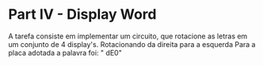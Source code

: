 # Part IV - Display Word

A tarefa consiste em implementar um circuito, que rotacione as letras em um conjunto de 4 display's. Rotacionando da direita para a esquerda 
Para a placa adotada a palavra foi: " dE0"
